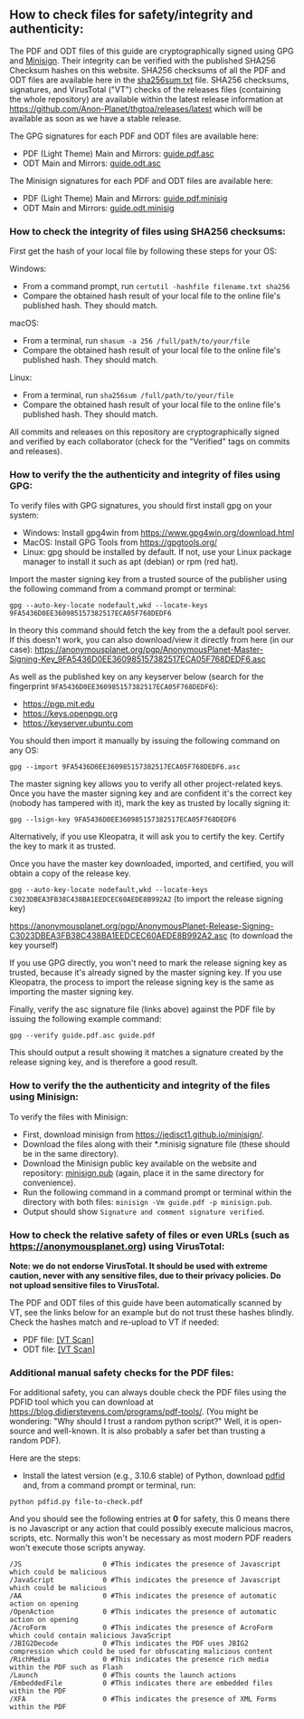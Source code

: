 ## How to check files for safety/integrity and authenticity:

The PDF and ODT files of this guide are cryptographically signed using GPG and [Minisign](https://jedisct1.github.io/minisign). Their integrity can be verified with the published SHA256 Checksum hashes on this website. SHA256 checksums of all the PDF and ODT files are available here in the [sha256sum.txt](export/sha256sum.txt) file. SHA256 checksums, signatures, and VirusTotal ("VT") checks of the releases files (containing the whole repository) are available within the latest release information at <https://github.com/Anon-Planet/thgtoa/releases/latest> which will be available as soon as we have a stable release.

The GPG signatures for each PDF and ODT files are available here:
- PDF (Light Theme) Main and Mirrors: [guide.pdf.asc](export/guide.pdf.asc)
- ODT Main and Mirrors: [guide.odt.asc](export/guide.odt.asc)

The Minisign signatures for each PDF and ODT files are available here:
- PDF (Light Theme) Main and Mirrors: [guide.pdf.minisig](export/guide.pdf.minisig)
- ODT Main and Mirrors: [guide.odt.minisig](export/guide.odt.minisig)

### How to check the integrity of files using SHA256 checksums:

First get the hash of your local file by following these steps for your OS:

Windows:
- From a command prompt, run ```certutil -hashfile filename.txt sha256```
- Compare the obtained hash result of your local file to the online file's published hash. They should match.

macOS:
- From a terminal, run ```shasum -a 256 /full/path/to/your/file```
- Compare the obtained hash result of your local file to the online file's published hash. They should match.

Linux:
- From a terminal, run ```sha256sum /full/path/to/your/file```
- Compare the obtained hash result of your local file to the online file's published hash. They should match.

All commits and releases on this repository are cryptographically signed and verified by each collaborator (check for the "Verified" tags on commits and releases).

### How to verify the the authenticity and integrity of files using GPG:

To verify files with GPG signatures, you should first install gpg on your system:
- Windows: Install gpg4win from <https://www.gpg4win.org/download.html>
- MacOS: Install GPG Tools from <https://gpgtools.org/>
- Linux: gpg should be installed by default. If not, use your Linux package manager to install it such as apt (debian) or rpm (red hat).

Import the master signing key from a trusted source of the publisher using the following command from a command prompt or terminal:

```gpg --auto-key-locate nodefault,wkd --locate-keys 9FA5436D0EE360985157382517ECA05F768DEDF6```

In theory this command should fetch the key from the a default pool server. If this doesn't work, you can also download/view it directly from here (in our case): <https://anonymousplanet.org/pgp/AnonymousPlanet-Master-Signing-Key_9FA5436D0EE360985157382517ECA05F768DEDF6.asc>

As well as the published key on any keyserver below (search for the fingerprint ```9FA5436D0EE360985157382517ECA05F768DEDF6```):
- <https://pgp.mit.edu>
- <https://keys.openpgp.org>
- <https://keyserver.ubuntu.com>

You should then import it manually by issuing the following command on any OS:

```gpg --import 9FA5436D0EE360985157382517ECA05F768DEDF6.asc```

The master signing key allows you to verify all other project-related keys. Once you have the master signing key and are confident it's the correct key (nobody has tampered with it), mark the key as trusted by locally signing it:

```gpg --lsign-key 9FA5436D0EE360985157382517ECA05F768DEDF6```

Alternatively, if you use Kleopatra, it will ask you to certify the key. Certify the key to mark it as trusted.

Once you have the master key downloaded, imported, and certified, you will obtain a copy of the release key.

```gpg --auto-key-locate nodefault,wkd --locate-keys C3023DBEA3FB38C438BA1EEDCEC60AEDE8B992A2``` (to import the release signing key)

<https://anonymousplanet.org/pgp/AnonymousPlanet-Release-Signing-C3023DBEA3FB38C438BA1EEDCEC60AEDE8B992A2.asc> (to download the key yourself)

If you use GPG directly, you won't need to mark the release signing key as trusted, because it's already signed by the master signing key. If you use Kleopatra, the process to import the release signing key is the same as importing the master signing key.

Finally, verify the asc signature file (links above) against the PDF file by issuing the following example command:

```gpg --verify guide.pdf.asc guide.pdf```

This should output a result showing it matches a signature created by the release signing key, and is therefore a good result.

### How to verify the the authenticity and integrity of the files using Minisign:

To verify the files with Minisign:

- First, download minisign from <https://jedisct1.github.io/minisign/>.
- Download the files along with their \*.minisig signature file (these should be in the same directory).
- Download the Minisign public key available on the website and repository: [minisign.pub](minisign.pub) (again, place it in the same directory for convenience).
- Run the following command in a command prompt or terminal within the directory with both files: ```minisign -Vm guide.pdf -p minisign.pub```.
- Output should show ```Signature and comment signature verified```.

### How to check the relative safety of files or even URLs (such as https://anonymousplanet.org) using VirusTotal:
**Note: we do not endorse VirusTotal. It should be used with extreme caution, never with any sensitive files, due to their privacy policies. Do not upload sensitive files to VirusTotal.**

The PDF and ODT files of this guide have been automatically scanned by VT, see the links below for an example but do not trust these hashes blindly. Check the hashes match and re-upload to VT if needed:
- PDF file: [[VT Scan]](https://www.virustotal.com/gui/file/7b3b90fe11fbeae31a5feb14ccb06ffcb17b0259d1ce9a837a4b46d5e62c1f17?nocache=1)
- ODT file: [[VT Scan]](https://www.virustotal.com/gui/file/f8aa13c29fff848417f358ff99f3e06a7d088fdd211550853220a9a2c013c19a?nocache=1) 

### Additional manual safety checks for the PDF files:

For additional safety, you can always double check the PDF files using the PDFID tool which you can download at <https://blog.didierstevens.com/programs/pdf-tools/>. (You might be wondering: "Why should I trust a random python script?" Well, it is open-source and well-known. It is also probably a safer bet than trusting a random PDF).

Here are the steps:

- Install the latest version (e.g., 3.10.6 stable) of Python, download [pdfid](https://didierstevens.com/files/software/pdfid_v0_2_8.zip) and, from a command prompt or terminal, run:

```python pdfid.py file-to-check.pdf```

And you should see the following entries at **0** for safety, this 0 means there is no Javascript or any action that could possibly execute malicious macros, scripts, etc. Normally this won't be necessary as most modern PDF readers won't execute those scripts anyway.

```
/JS                    0 #This indicates the presence of Javascript which could be malicious
/JavaScript            0 #This indicates the presence of Javascript which could be malicious
/AA                    0 #This indicates the presence of automatic action on opening
/OpenAction            0 #This indicates the presence of automatic action on opening
/AcroForm              0 #This indicates the presence of AcroForm which could contain malicious JavaScript
/JBIG2Decode           0 #This indicates the PDF uses JBIG2 compression which could be used for obfuscating malicious content
/RichMedia             0 #This indicates the presence rich media within the PDF such as Flash
/Launch                0 #This counts the launch actions
/EmbeddedFile          0 #This indicates there are embedded files within the PDF
/XFA                   0 #This indicates the presence of XML Forms within the PDF
```
